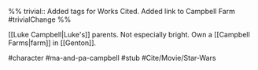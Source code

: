 %%
trivial:: Added tags for Works Cited. Added link to Campbell Farm
#trivialChange 
%%

[[Luke Campbell|Luke's]] parents. Not especially bright. Own a [[Campbell Farms|farm]] in [[Genton]].

#character #ma-and-pa-campbell #stub #Cite/Movie/Star-Wars 